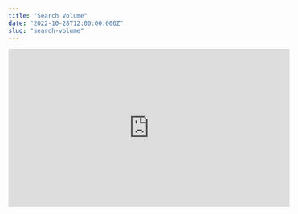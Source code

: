 ```yaml
---
title: "Search Volume"
date: "2022-10-28T12:00:00.000Z"
slug: "search-volume"
---
```


<iframe width="560" height="315" src="https://www.youtube.com/embed/T3OrbtTDAFA" title="YouTube video player" frameborder="0" allow="accelerometer; autoplay; clipboard-write; encrypted-media; gyroscope; picture-in-picture" allowfullscreen></iframe>
